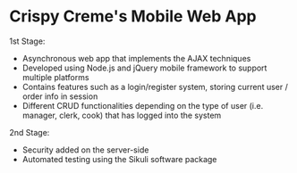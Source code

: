 # Crispy Creme's Mobile Web App

1st Stage: 
- Asynchronous web app that implements the AJAX techniques
- Developed using Node.js and jQuery mobile framework to support multiple platforms
- Contains features such as a login/register system, storing current user / order info in session 
- Different CRUD functionalities depending on the type of user (i.e. manager, clerk, cook) that has logged into the system

2nd Stage: 
- Security added on the server-side
- Automated testing using the Sikuli software package
